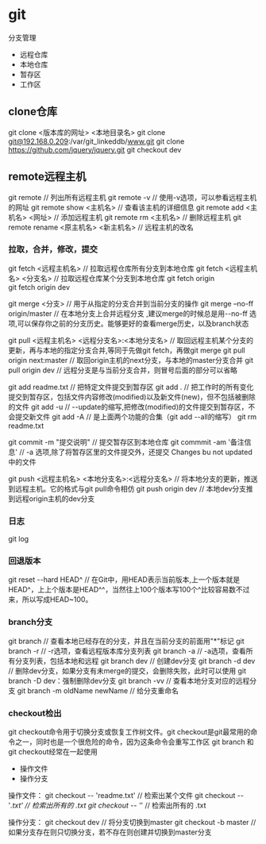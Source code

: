 
# git
分支管理
- 远程仓库
- 本地仓库
- 暂存区
- 工作区


## clone仓库

git clone <版本库的网址> <本地目录名>
git clone git@192.168.0.209:/var/git_linkeddb/www.git
git clone https://github.com/jquery/jquery.git
git checkout dev



## remote远程主机
git remote 					// 列出所有远程主机
git remote 	-v				// 使用-v选项，可以参看远程主机的网址
git remote show <主机名>		// 查看该主机的详细信息
git remote add <主机名> <网址>	// 添加远程主机
git remote rm <主机名>			// 删除远程主机
git remote rename <原主机名> <新主机名>	// 远程主机的改名



### 拉取，合并，修改，提交

git fetch <远程主机名>  				// 拉取远程仓库所有分支到本地仓库
git fetch <远程主机名>  <分支名>		// 拉取远程仓库某个分支到本地仓库
git fetch origin 		
git fetch origin dev		

git merge <分支>							// 用于从指定的分支合并到当前分支的操作
git merge –no-ff origin/master			// 在本地分支上合并远程分支 ,建议merge的时候总是用--no-ff 选项,可以保存你之前的分支历史。能够更好的查看merge历史，以及branch状态


git pull <远程主机名> <远程分支名>:<本地分支名>		// 取回远程主机某个分支的更新，再与本地的指定分支合并,等同于先做git fetch，再做git merge
git pull origin next:master							// 取回origin主机的next分支，与本地的master分支合并
git pull origin dev									// 远程分支是与当前分支合并，则冒号后面的部分可以省略		


git add readme.txt  		// 把特定文件提交到暂存区
git add .					// 把工作时的所有变化提交到暂存区，包括文件内容修改(modified)以及新文件(new)，但不包括被删除的文件
git add -u 					// --update的缩写,把修改(modified)的文件提交到暂存区，不会提交新文件
git add -A 					// 是上面两个功能的合集（git add --all的缩写）
git rm readme.txt


git commit -m "提交说明"		// 提交暂存区到本地仓库
git commmit -am '备注信息'	//  -a 选项,除了将暂存区里的文件提交外，还提交 Changes bu not updated 中的文件

git push <远程主机名> <本地分支名>:<远程分支名>		// 将本地分支的更新，推送到远程主机。它的格式与git pull命令相仿
git push origin dev									// 本地dev分支推到远程origin主机的dev分支



### 日志

git log


### 回退版本

git reset --hard HEAD^			// 在Git中，用HEAD表示当前版本,上一个版本就是HEAD^，上上个版本是HEAD^^，当然往上100个版本写100个^比较容易数不过来，所以写成HEAD~100。




### branch分支

git branch 				// 查看本地已经存在的分支，并且在当前分支的前面用"*"标记
git branch -r 			// -r选项，查看远程版本库分支列表
git branch -a 			// -a选项，查看所有分支列表，包括本地和远程
git branch dev			// 创建dev分支
git branch -d dev 		// 删除dev分支，如果分支有未merge的提交，会删除失败，此时可以使用 git branch -D dev：强制删除dev分支
git branch -vv			// 查看本地分支对应的远程分支
git branch -m oldName newName			// 给分支重命名




### checkout检出
git checkout命令用于切换分支或恢复工作树文件。git checkout是git最常用的命令之一，同时也是一个很危险的命令，因为这条命令会重写工作区
git branch 和 git checkout经常在一起使用
- 操作文件  
- 操作分支

操作文件：
git checkout -- 'readme.txt' 		// 检索出某个文件
git checkout -- '*.txt' 			// 检索出所有的 .txt
git checkout -- '*' 			// 检索出所有的 .txt


操作分支：
git checkout dev 		 // 将分支切换到master
git checkout -b master	 // 如果分支存在则只切换分支，若不存在则创建并切换到master分支






